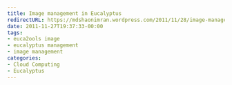 ```yaml
---
title: Image management in Eucalyptus
redirectURL: https://mdshaonimran.wordpress.com/2011/11/28/image-management-in-eucalyptus/
date: 2011-11-27T19:37:33-00:00
tags:
- euca2ools image
- eucalyptus management
- image management
categories:
- Cloud Computing
- Eucalyptus
---
```

